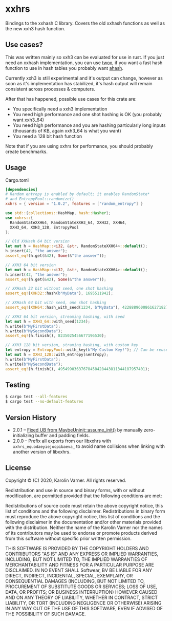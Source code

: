 # xxhrs

Bindings to the xxhash C library. Covers the old xxhash functions as well as
the new xxh3 hash function.

## Use cases?

This was written mainly so xxh3 can be evaluated for use in rust. If you just
need an xxhash implementation, you can use [twox](https://crates.io/crates/twox-hash),
if you want a fast hash function to use in hash tables you probably want [ahash](https://crates.io/crates/ahash).

Currently xxh3 is still experimental and it's output can change, however
as soon as it's implementation has stabilized, it's hash output will remain
consistent across processes & computers.

After that has happened, possible use cases for this crate are:

* You specifically need a xxh3 implementation
* You need high performance and one shot hashing is OK (you probably want xxh3_64)
* You need high performance and you are hashing particularly long inputs (thousands of KB, again xxh3_64 is what you want)
* You need a 128 bit hash function

Note that if you are using xxhrs for performance, you should probably create benchmarks.

## Usage

Cargo.toml

```toml
[dependencies]
# Random entropy is enabled by default; it enables RandomState*
# and EntropyPool::randomize()
xxhrs = { version = "1.0.2", features = ["random_entropy"] }
```

```rust
use std::{collections::HashMap, hash::Hasher};
use xxhrs::{
  RandomStateXXH64, RandomStateXXH3_64, XXH32, XXH64,
  XXH3_64, XXH3_128, EntropyPool
};

// Old XXHash 64 bit version
let mut h = HashMap::<i32, &str, RandomStateXXH64>::default();
h.insert(42, "the answer");
assert_eq!(h.get(&42), Some(&"the answer"));

// XXH3 64 bit version
let mut h = HashMap::<i32, &str, RandomStateXXH64>::default();
h.insert(42, "the answer");
assert_eq!(h.get(&42), Some(&"the answer"));

// XXHash 32 bit without seed, one shot hashing
assert_eq!(XXH32::hash(b"MyData"), 1695511942);

// XXHash 64 bit with seed, one shot hashing
assert_eq!(XXH64::hash_with_seed(1234, b"MyData"), 4228889600861627182);

// XXH3 64 bit version, streaming hashing, with seed
let mut h = XXH3_64::with_seed(1234);
h.write(b"MyFirstData");
h.write(b"MySecondData");
assert_eq!(h.finish(), 8235025456677196530);

// XXH3 128 bit version, straming hashing, with custom key
let entropy = EntropyPool::with_key(b"My Custom Key!"); // Can be reused for extra performance!
let mut h = XXH3_128::with_entropy(&entropy);
h.write(b"MyFirstData");
h.write(b"MySecondData");
assert_eq!(h.finish(), 49549903637678458428443811344187957401);
```

## Testing

```bash
$ cargo test --all-features
$ cargo test --no-default-features
```

## Version History

* 2.0.1 – [Fixed UB from MaybeUninit<T>::assume_init()](https://github.com/koraa/xxhrs/pull/10) by manually zero-initializing buffer and padding fields.
* 2.0.0 – Prefix all exports from our libxxhrs with `xxhrs_equodaeyiejoopibaeva_` to avoid name collisions when linking with another version of libxxhrs.

## License

Copyright © (C) 2020, Karolin Varner. All rights reserved.

Redistribution and use in source and binary forms, with or without modification, are permitted provided that the following conditions are met:

Redistributions of source code must retain the above copyright notice, this list of conditions and the following disclaimer.
Redistributions in binary form must reproduce the above copyright notice, this list of conditions and the following disclaimer in the documentation and/or other materials provided with the distribution.
Neither the name of the Karolin Varner nor the names of its contributors may be used to endorse or promote products derived from this software without specific prior written permission.

THIS SOFTWARE IS PROVIDED BY THE COPYRIGHT HOLDERS AND CONTRIBUTORS "AS IS" AND ANY EXPRESS OR IMPLIED WARRANTIES, INCLUDING, BUT NOT LIMITED TO, THE IMPLIED WARRANTIES OF MERCHANTABILITY AND FITNESS FOR A PARTICULAR PURPOSE ARE DISCLAIMED. IN NO EVENT SHALL Softwear, BV BE LIABLE FOR ANY DIRECT, INDIRECT, INCIDENTAL, SPECIAL, EXEMPLARY, OR CONSEQUENTIAL DAMAGES (INCLUDING, BUT NOT LIMITED TO, PROCUREMENT OF SUBSTITUTE GOODS OR SERVICES; LOSS OF USE, DATA, OR PROFITS; OR BUSINESS INTERRUPTION) HOWEVER CAUSED AND ON ANY THEORY OF LIABILITY, WHETHER IN CONTRACT, STRICT LIABILITY, OR TORT (INCLUDING NEGLIGENCE OR OTHERWISE) ARISING IN ANY WAY OUT OF THE USE OF THIS SOFTWARE, EVEN IF ADVISED OF THE POSSIBILITY OF SUCH DAMAGE.
